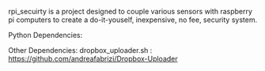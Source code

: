 rpi_secuirty is a project designed to couple various sensors with raspberry pi
computers to create a do-it-youself, inexpensive, no fee, security system.

Python Dependencies:

Other Dependencies:
    dropbox_uploader.sh : https://github.com/andreafabrizi/Dropbox-Uploader


